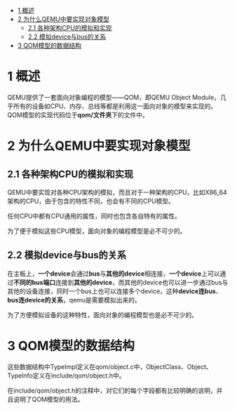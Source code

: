 
<!-- @import "[TOC]" {cmd="toc" depthFrom=1 depthTo=6 orderedList=false} -->

<!-- code_chunk_output -->

* [1 概述](#1-概述)
* [2 为什么QEMU中要实现对象模型](#2-为什么qemu中要实现对象模型)
	* [2.1 各种架构CPU的模拟和实现](#21-各种架构cpu的模拟和实现)
	* [2.2 模拟device与bus的关系](#22-模拟device与bus的关系)
* [3 QOM模型的数据结构](#3-qom模型的数据结构)

<!-- /code_chunk_output -->

# 1 概述

QEMU提供了一套面向对象编程的模型——QOM，即QEMU Object Module，几乎所有的设备如CPU、内存、总线等都是利用这一面向对象的模型来实现的。QOM模型的实现代码位于**qom/文件夹**下的文件中。

# 2 为什么QEMU中要实现对象模型

## 2.1 各种架构CPU的模拟和实现

QEMU中要实现对各种CPU架构的模拟，而且对于一种架构的CPU，比如X86\_64架构的CPU，由于包含的特性不同，也会有不同的CPU模型。

任何CPU中都有CPU通用的属性，同时也包含各自特有的属性。

为了便于模拟这些CPU模型，面向对象的编程模型是必不可少的。

## 2.2 模拟device与bus的关系

在主板上，**一个device**会通过**bus**与**其他的device**相连接，**一个device**上可以通过**不同的bus端口**连接到**其他的device**，而其他的device也可以进一步通过bus与其他的设备连接，同时一个bus上也可以连接多个device，这种**device连bus**、**bus连device的关系**，qemu是需要模拟出来的。

为了方便模拟设备的这种特性，面向对象的编程模型也是必不可少的。

# 3 QOM模型的数据结构

这些数据结构中TypeImpl定义在qom/object.c中，ObjectClass、Object、TypeInfo定义在include/qom/object.h中。 

在include/qom/object.h的注释中，对它们的每个字段都有比较明确的说明，并且说明了QOM模型的用法。 

